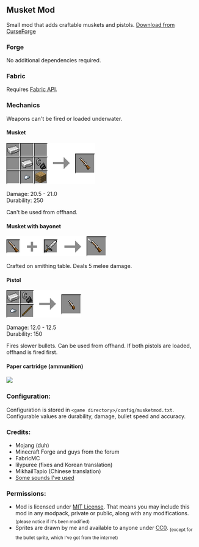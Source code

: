 ## Musket Mod

Small mod that adds craftable muskets and pistols. [Download from CurseForge](https://www.curseforge.com/minecraft/mc-mods/ewewukeks-musket-mod/files/all)

### Forge

No additional dependencies required.

### Fabric

Requires [Fabric API](https://www.curseforge.com/minecraft/mc-mods/fabric-api).

### Mechanics

Weapons can't be fired or loaded underwater.

#### Musket
![](doc/musket_recipe.png?raw=true)

Damage: 20.5 - 21.0  
Durability: 250

Can't be used from offhand.

#### Musket with bayonet
![](doc/musket_with_bayonet_recipe.png?raw=true)

Crafted on smithing table. Deals 5 melee damage.

#### Pistol
![](doc/pistol_recipe.png?raw=true)

Damage: 12.0 - 12.5  
Durability: 150

Fires slower bullets. Can be used from offhand. If both pistols are loaded, offhand is fired first.

#### Paper cartridge (ammunition)
![](doc/cartridge_recipe.png?raw=true)

### Configuration:

Configuration is stored in `<game directory>/config/musketmod.txt`. Configurable values are durability, damage, bullet speed and accuracy.

### Credits:
- Mojang (duh)
- Minecraft Forge and guys from the forum
- FabricMC
- lilypuree (fixes and Korean translation)
- MikhailTapio (Chinese translation)
- [Some sounds I've used](src/main/resources/assets/musketmod/sounds/credits.txt)

### Permissions:
- Mod is licensed under [MIT License](LICENSE.txt). That means you may include this mod in any modpack, private or public, along with any modifications. <sub>(please notice if it's been modified)</sub>
- Sprites are drawn by me and available to anyone under [CC0](https://creativecommons.org/publicdomain/zero/1.0/). <sub>(except for the bullet sprite, which I've got from the internet)</sub>
